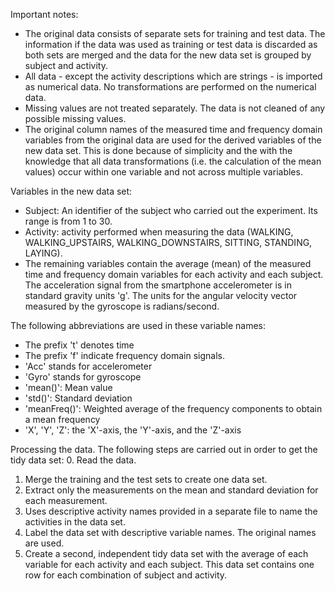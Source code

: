 
Important notes:
- The original data consists of separate sets for training and test data. The information if the data was used as training or test data is discarded as both sets are merged and the data for the new data set is grouped by subject and activity.
- All data - except the activity descriptions which are strings - is imported as numerical data. No transformations are performed on the numerical data.
- Missing values are not treated separately. The data is not cleaned of any possible missing values.
- The original column names of the measured time and frequency domain variables from the original data are used for the derived variables of the new data set. This is done because of simplicity and the with the knowledge that all data transformations (i.e. the calculation of the mean values) occur within one variable and not across multiple variables.

Variables in the new data set:
- Subject: An identifier of the subject who carried out the experiment. Its range is from 1 to 30. 
- Activity: activity performed when measuring the data (WALKING, WALKING_UPSTAIRS, WALKING_DOWNSTAIRS, SITTING, STANDING, LAYING).
- The remaining variables contain the average (mean) of the measured time and frequency domain variables for each activity and each subject.
The acceleration signal from the smartphone accelerometer is in standard gravity units 'g'.
The units for the angular velocity vector measured by the gyroscope is radians/second. 

The following abbreviations are used in these variable names:
* The prefix 't' denotes time
* The prefix 'f' indicate frequency domain signals.
* 'Acc' stands for accelerometer 
* 'Gyro' stands for gyroscope
* 'mean()': Mean value
* 'std()': Standard deviation
* 'meanFreq()': Weighted average of the frequency components to obtain a mean frequency
* 'X', 'Y', 'Z': the 'X'-axis, the 'Y'-axis, and the 'Z'-axis

Processing the data. The following steps are carried out in order to get the tidy data set: 
0. Read the data.
1. Merge the training and the test sets to create one data set.
2. Extract only the measurements on the mean and standard deviation for each measurement. 
3. Uses descriptive activity names provided in a separate file to name the activities in the data set.
4. Label the data set with descriptive variable names. The original names are used.
5. Create a second, independent tidy data set with the average of each variable for each activity and each subject. This data set contains one row for each combination of subject and activity.